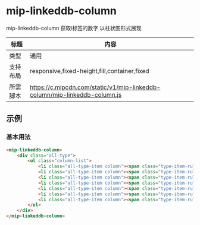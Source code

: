 # mip-linkeddb-column

mip-linkeddb-column 获取i标签的数字 以柱状图形式展现

标题|内容
----|----
类型|通用
支持布局|responsive,fixed-height,fill,container,fixed
所需脚本|https://c.mipcdn.com/static/v1/mip-linkeddb-column/mip-linkeddb-column.js

## 示例

### 基本用法
```html
<mip-linkeddb-column>
    <div class="all-type">
        <ul class="column-list">
            <li class="all-type-item column"><span class="type-item-rule column-rule"><i>19</i></span><span class="type-item-text">冒险</span></li>
            <li class="all-type-item column"><span class="type-item-rule column-rule"><i>17</i></span><span class="type-item-text">动作</span></li>
            <li class="all-type-item column"><span class="type-item-rule column-rule"><i>17</i></span><span class="type-item-text">科幻</span></li>
            <li class="all-type-item column"><span class="type-item-rule column-rule"><i>7</i></span><span class="type-item-text">纪录片</span></li>
            <li class="all-type-item column"><span class="type-item-rule column-rule"><i>6</i></span><span class="type-item-text">剧情</span></li>
            <li class="all-type-item column"><span class="type-item-rule column-rule"><i>4</i></span><span class="type-item-text">喜剧</span></li>
            <li class="all-type-item column"><span class="type-item-rule column-rule"><i>4</i></span><span class="type-item-text">动画</span></li>
        </ul>
    </div>
</mip-linkeddb-column>
```
